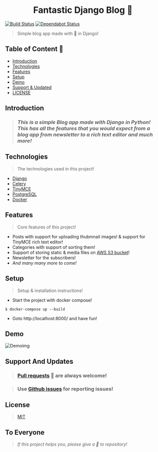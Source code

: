 <h1 align="center" >Fantastic Django Blog 👏</h1>

[![Build Status](https://travis-ci.com/kumaraditya303/Fantastic-Django-Blog.svg?token=Tp128txvcHsePdipY3xq&branch=master)](https://travis-ci.com/kumaraditya303/Fantastic-Django-Blog)
[![Dependabot Status](https://api.dependabot.com/badges/status?host=github&repo=kumaraditya303/Fantastic-Django-Blog&identifier=280406434)](https://dependabot.com)

> Simple blog app made with 💖 in Django!

## Table of Content 🎉
* [Introduction](#introduction)
* [Technologies](#technologies)
* [Features](#features)
* [Setup](#setup)
* [Demo](#demo)
* [Support & Updated](#support-and-updates)
* [LICENSE](#license)

## Introduction
> ### *_This is a simple Blog app made with Django in Python!_ <br> This has all the features that you would expect from a blog app from newsletter to a rich text editor and much more!*

## Technologies
> The technologies used in this project!
* [Django](https://github.com/django/django.git)
* [Celery](https://github.com/celery/celery.git)
* [TinyMCE](https://github.com/aljosa/django-tinymce.git)
* [PostgreSQL](https://github.com/postgres/postgres.git)
* [Docker](https://github.com/docker)


## Features
> Core features of this project!
* Posts with support for uploading thubmnail images! & support for TinyMCE rich text editor!
* Categories with support of sorting them!
* Support of storing static & media files on [AWS S3 bucket](https://aws.amazon.com/s3/)! 
* Newsletter for the subscribers!
* _And many many more to come!_

## Setup
> Setup & installation instructions!
* Start the project with docker compose!
```
$ docker-compose up --build
```
* Goto http://localhost:8000/ and have fun!


## Demo
![Demoimg](demo.gif)


## Support And Updates
> ### [Pull requests](https://github.com/kumaraditya303/Fantastic-Django-Blog/pulls) 🙌 are always welcome!

> ### Use [Github issues](https://github.com/kumaraditya303/Fantastic-Django-Blog/issues) for reporting issues!

## License 
> [MIT](/LICENSE.md)

## To Everyone
> *If this project helps you, please give a 🌟 to repository!*
